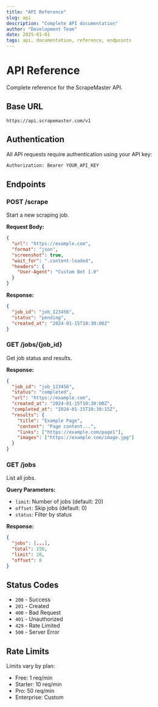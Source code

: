 ```yaml
---
title: "API Reference"
slug: api
description: "Complete API documentation"
author: "Development Team"
date: 2025-01-01
tags: api, documentation, reference, endpoints
---
```


# API Reference

Complete reference for the ScrapeMaster API.

## Base URL

```
https://api.scrapemaster.com/v1
```

## Authentication

All API requests require authentication using your API key:

```bash
Authorization: Bearer YOUR_API_KEY
```

## Endpoints

### POST /scrape

Start a new scraping job.

**Request Body:**
```json
{
  "url": "https://example.com",
  "format": "json",
  "screenshot": true,
  "wait_for": ".content-loaded",
  "headers": {
    "User-Agent": "Custom Bot 1.0"
  }
}
```

**Response:**
```json
{
  "job_id": "job_123456",
  "status": "pending",
  "created_at": "2024-01-15T10:30:00Z"
}
```

### GET /jobs/{job_id}

Get job status and results.

**Response:**
```json
{
  "job_id": "job_123456",
  "status": "completed",
  "url": "https://example.com",
  "created_at": "2024-01-15T10:30:00Z",
  "completed_at": "2024-01-15T10:30:15Z",
  "results": {
    "title": "Example Page",
    "content": "Page content...",
    "links": ["https://example.com/page1"],
    "images": ["https://example.com/image.jpg"]
  }
}
```

### GET /jobs

List all jobs.

**Query Parameters:**
- `limit`: Number of jobs (default: 20)
- `offset`: Skip jobs (default: 0)
- `status`: Filter by status

**Response:**
```json
{
  "jobs": [...],
  "total": 150,
  "limit": 20,
  "offset": 0
}
```

## Status Codes

- `200` - Success
- `201` - Created
- `400` - Bad Request
- `401` - Unauthorized
- `429` - Rate Limited
- `500` - Server Error

## Rate Limits

Limits vary by plan:
- Free: 1 req/min
- Starter: 10 req/min
- Pro: 50 req/min
- Enterprise: Custom
